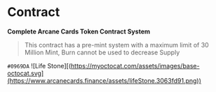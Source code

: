 # Contract
**Complete Arcane Cards Token Contract System**

> This contract has a pre-mint system with a maximum limit of 30 Million Mint, Burn cannot be used to decrease Supply

`#0969DA` ![Life Stone][(https://myoctocat.com/assets/images/base-octocat.svg](https://www.arcanecards.finance/assets/lifeStone.3063fd91.png))
